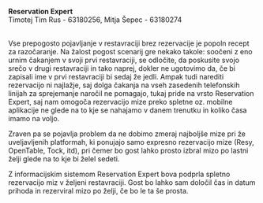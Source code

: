 <b>Reservation Expert</b><br>
Timotej Tim Rus - 63180256, Mitja Šepec - 63180274<br><br>

<span style="justify-content: justify;">Vse prepogosto pojavljanje v restavraciji brez rezervacije je popoln recept za razočaranje. Na žalost pogost scenarij gre nekako takole: soočeni z eno urnim čakanjem v svoji prvi restavraciji, se odločite, da poskusite svojo srečo v drugi restavraciji in tako naprej, dokler ne ugotovimo da, če bi zapisali ime v prvi restavraciji bi sedaj že jedli. Ampak tudi narediti rezervacijo ni najlažje, saj dolga čakanja na vseh zasedenih telefonskih linijah za sprejemanje naročil ne pomagajo, tukaj pride na vrsto Reservation Expert, saj nam omogoča rezervacijo mize preko spletne oz. mobilne aplikacije ne glede na to kje se nahajamo v danem trenutku in koliko časa imamo na voljo.

Zraven pa se pojavlja problem da ne dobimo zmeraj najboljše mize pri že uveljavljenih platformah, ki ponujajo samo expresno rezervacijo mize (Resy, OpenTable, Tock, itd), pri čemer bo gost lahko prosto izbral mizo po lastni želji glede na to kje bi želel sedeti.

Z informacijskim sistemom Reservation Expert bova podprla spletno rezervacijo miz v željeni restavraciji. Gost bo lahko sam določil čas in datum prihoda in rezerviral mizo po želji, če bo le ta še prosta. 

</span>
